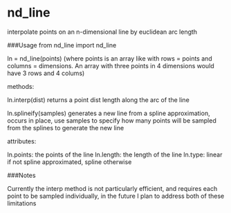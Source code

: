 # nd_line
interpolate points on an n-dimensional line by euclidean arc length

###Usage
from nd_line import nd_line

ln = nd_line(points) (where points is an array like with rows = points and columns = dimensions. An array with three points in 4 dimensions would have 3 rows and 4 colums)

methods:

ln.interp(dist) returns a point dist length along the arc of the line

ln.splineify(samples) generates a new line from a spline approximation, occurs in place, use samples to specify how many points will be sampled from the splines to generate the new line

attributes:

ln.points: the points of the line
ln.length: the length of the line
ln.type: linear if not spline approximated, spline otherwise


###Notes

Currently the interp method is not particularly efficient, and requires each point to be sampled individually, in the future I plan to address both of these limitations